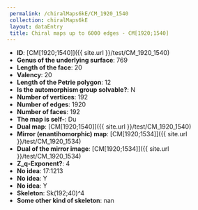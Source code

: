 ```yaml
--- 
 permalink: /chiralMaps6kE/CM_1920_1540 
 collection: chiralMaps6kE
 layout: dataEntry
 title: Chiral maps up to 6000 edges - CM[1920;1540]
---
```


- **ID**: [CM[1920;1540]]({{ site.url }}/test/CM_1920_1540)
- **Genus of the underlying surface**: 769
- **Length of the face**: 20
- **Valency**: 20
- **Length of the Petrie polygon**: 12
- **Is the automorphism group solvable?**: N
- **Number of vertices**: 192
- **Number of edges**: 1920
- **Number of faces**: 192
- **The map is self-**: Du
- **Dual map**: [CM[1920;1540]]({{ site.url }}/test/CM_1920_1540)
- **Mirror (enantihomorphic) map**: [CM[1920;1534]]({{ site.url }}/test/CM_1920_1534)
- **Dual of the mirror image**: [CM[1920;1534]]({{ site.url }}/test/CM_1920_1534)
- **Z_q-Exponent?**: 4
- **No idea**:  17:1213
- **No idea**: Y
- **No idea**: Y
- **Skeleton**: Sk(192;40)^4
- **Some other kind of skeleton**: nan
